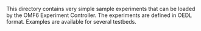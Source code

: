 This directory contains very simple sample experiments that can be loaded by the OMF6 Experiment Controller. The experiments are defined in OEDL format. Examples are available for several testbeds.
